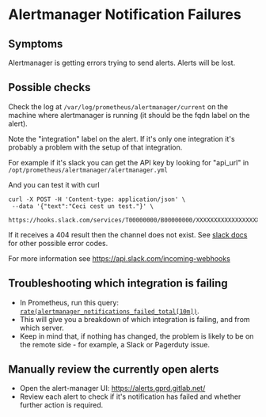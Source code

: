 # Alertmanager Notification Failures

## Symptoms

Alertmanager is getting errors trying to send alerts. Alerts will be
lost.

## Possible checks

Check the log at `/var/log/prometheus/alertmanager/current` on the
machine where alertmanager is running (it should be the fqdn label on
the alert).

Note the "integration" label on the alert. If it's only one
integration it's probably a problem with the setup of that
integration.

For example if it's slack you can get the API key by looking for
"api_url" in `/opt/prometheus/alertmanager/alertmanager.yml`

And you can test it with curl

```
curl -X POST -H 'Content-type: application/json' \
 --data '{"text":"Ceci cest un test."}' \
 https://hooks.slack.com/services/T00000000/B00000000/XXXXXXXXXXXXXXXXXXXXXXXX
```

If it receives a 404 result then the channel does not exist. See [slack docs](https://api.slack.com/changelog/2016-05-17-changes-to-errors-for-incoming-webhooks) for other possible error codes.

For more information see https://api.slack.com/incoming-webhooks

## Troubleshooting which integration is failing

* In Prometheus, run this query: [`rate(alertmanager_notifications_failed_total[10m])`](https://prometheus.gprd.gitlab.net/graph?g0.range_input=1d&g0.expr=rate(alertmanager_notifications_failed_total%5B10m%5D)&g0.tab=0).
* This will give you a breakdown of which integration is failing, and from which server.
* Keep in mind that, if nothing has changed, the problem is likely to be on the remote side - for example, a Slack or Pagerduty issue.

## Manually review the currently open alerts

* Open the alert-manager UI: https://alerts.gprd.gitlab.net/
* Review each alert to check if it's notification has failed and whether further action is required.

